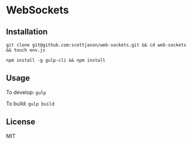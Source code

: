 # WebSockets

## Installation

```
git clone git@github.com:scottjason/web-sockets.git && cd web-sockets && touch env.js
```

```
npm install -g gulp-cli && npm install
```


## Usage

To develop: ```gulp```

To build: ```gulp build```

## License

MIT